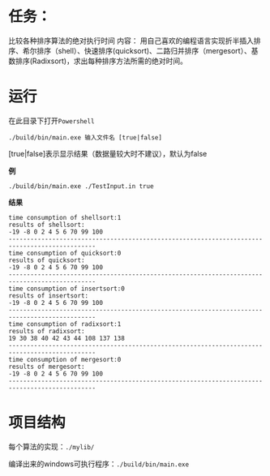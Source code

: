 # 任务：
比较各种排序算法的绝对执行时间
内容：
用自己喜欢的编程语言实现折半插入排序、希尔排序（shell）、快速排序(quicksort)、二路归并排序（mergesort）、基数排序(Radixsort)，求出每种排序方法所需的绝对时间。

# 运行

在此目录下打开`Powershell`

```
./build/bin/main.exe 输入文件名 [true|false]
```

[true|false]表示显示结果（数据量较大时不建议），默认为false



**例**

```
./build/bin/main.exe ./TestInput.in true
```

**结果**

```
time consumption of shellsort:1
results of shellsort:
-19 -8 0 2 4 5 6 70 99 100
----------------------------------------------------------------------------------------------
time consumption of quicksort:0
results of quicksort:
-19 -8 0 2 4 5 6 70 99 100
----------------------------------------------------------------------------------------------
time consumption of insertsort:0
results of insertsort:
-19 -8 0 2 4 5 6 70 99 100
----------------------------------------------------------------------------------------------
time consumption of radixsort:1
results of radixsort:
19 30 38 40 42 43 44 108 137 138
----------------------------------------------------------------------------------------------
time consumption of mergesort:0
results of mergesort:
-19 -8 0 2 4 5 6 70 99 100
----------------------------------------------------------------------------------------------
```



# 项目结构

每个算法的实现：`./mylib/`

编译出来的windows可执行程序：`./build/bin/main.exe`